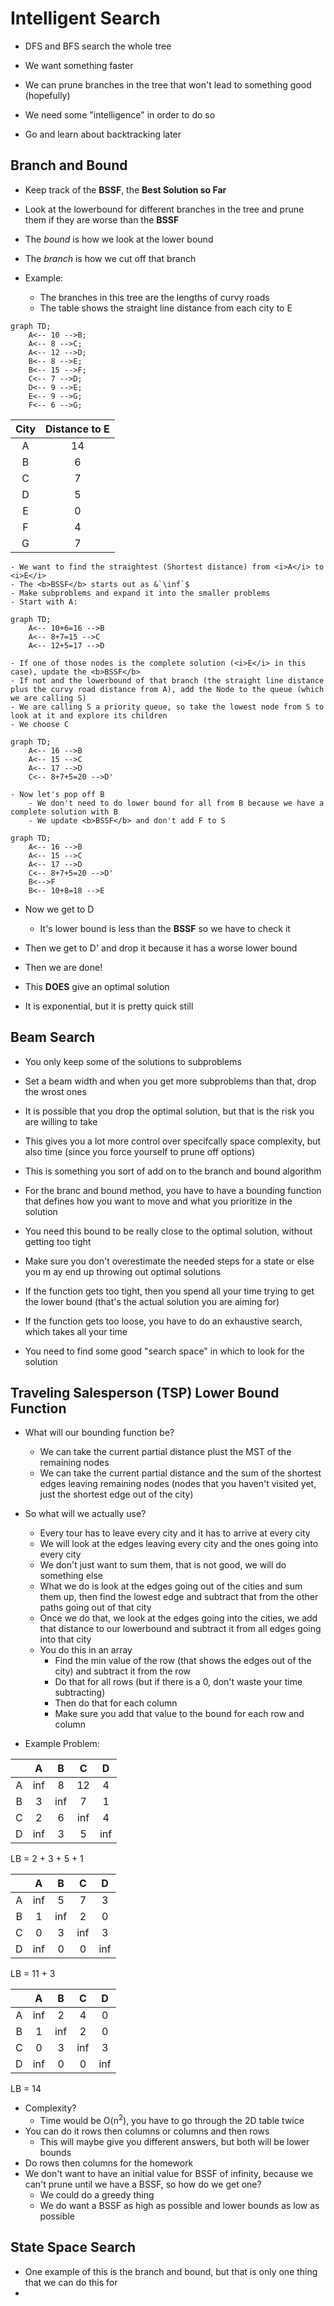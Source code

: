 # Intelligent Search

- DFS and BFS search the whole tree
- We want something faster
- We can prune branches in the tree that won't lead to something good (hopefully)
- We need some "intelligence" in order to do so

- Go and learn about backtracking later


## Branch and Bound

- Keep track of the <b>BSSF</b>, the <b>Best Solution so Far</b>
- Look at the lowerbound for different branches in the tree and prune them if they are worse than the <b>BSSF</b>
- The <i>bound</i> is how we look at the lower bound
- The <i>branch</i> is how we cut off that branch

- Example:
    - The branches in this tree are the lengths of curvy roads
    - The table shows the straight line distance from each city to E

```mermaid
graph TD;
    A<-- 10 -->B;
    A<-- 8 -->C;
    A<-- 12 -->D;
    B<-- 8 -->E;
    B<-- 15 -->F;
    C<-- 7 -->D;
    D<-- 9 -->E;
    E<-- 9 -->G;
    F<-- 6 -->G;
```


|  City | Distance to E |
| :---: | :-----------: |
|   A   |       14      |
|   B   |        6      |
|   C   |        7      |
|   D   |        5      |
|   E   |        0      |
|   F   |        4      |
|   G   |        7      |

    - We want to find the straightest (Shortest distance) from <i>A</i> to <i>E</i>
    - The <b>BSSF</b> starts out as &`\inf`$
    - Make subproblems and expand it into the smaller problems
    - Start with A:

```mermaid
graph TD;
    A<-- 10+6=16 -->B
    A<-- 8+7=15 -->C
    A<-- 12+5=17 -->D
```

    - If one of those nodes is the complete solution (<i>E</i> in this case), update the <b>BSSF</b>
    - If not and the lowerbound of that branch (the straight line distance plus the curvy road distance from A), add the Node to the queue (which we are calling S)
    - We are calling S a priority queue, so take the lowest node from S to look at it and explore its children
    - We choose C

```mermaid
graph TD;
    A<-- 16 -->B
    A<-- 15 -->C
    A<-- 17 -->D
    C<-- 8+7+5=20 -->D'
```

    - Now let's pop off B
        - We don't need to do lower bound for all from B because we have a complete solution with B
        - We update <b>BSSF</b> and don't add F to S


```mermaid
graph TD;
    A<-- 16 -->B
    A<-- 15 -->C
    A<-- 17 -->D
    C<-- 8+7+5=20 -->D'
    B<-->F
    B<-- 10+8=18 -->E
```

- Now we get to D
    - It's lower bound is less than the <b>BSSF</b> so we have to check it
- Then we get to D' and drop it because it has a worse lower bound
- Then we are done!

- This <b>DOES</b> give an optimal solution
- It is exponential, but it is pretty quick still


## Beam Search

- You only keep some of the solutions to subproblems
- Set a beam width and when you get more subproblems than that, drop the wrost ones
- It is possible that you drop the optimal solution, but that is the risk you are willing to take
- This gives you a lot more control over specifcally space complexity, but also time (since you force yourself to prune off options)
- This is something you sort of add on to the branch and bound algorithm


- For the branc and bound method, you have to have a bounding function that defines how you want to move and what you prioritize in the solution
- You need this bound to be really close to the optimal solution, without getting too tight
- Make sure you don't overestimate the needed steps for a state or else you m ay end up throwing out optimal solutions
- If the function gets too tight, then you spend all your time trying to get the lower bound (that's the actual solution you are aiming for)
- If the function gets too loose, you have to do an exhaustive search, which takes all your time
- You need to find some good "search space" in which to look for the solution


## Traveling Salesperson (TSP) Lower Bound Function

- What will our bounding function be?
    - We can take the current partial distance plust the MST of the remaining nodes
    - We can take the current partial distance and the sum of the shortest edges leaving remaining nodes (nodes that you haven't visited yet, just the shortest edge out of the city)
- So what will we actually use?
    - Every tour has to leave every city and it has to arrive at every city
    - We will look at the edges leaving every city and the ones going into every city
    - We don't just want to sum them, that is not good, we will do something else
    - What we do is look at the edges going out of the cities and sum them up, then find the lowest edge and subtract that from the other paths going out of that city
    - Once we do that, we look at the edges going into the cities, we add that distance to our lowerbound and subtract it from all edges going into that city
    - You do this in an array
        - Find the min value of the row (that shows the edges out of the city) and subtract it from the row
        - Do that for all rows (but if there is a 0, don't waste your time subtracting)
        - Then do that for each column
        - Make sure you add that value to the bound for each row and column

- Example Problem:


|       |    A   |   B   |   C   |   D   |
| :---: |  :---: | :---: | :---: | :---: |
|   A   |   inf  |   8   |   12  |   4   |
|   B   |    3   |  inf  |   7   |   1   |
|   C   |    2   |   6   |  inf  |   4   |
|   D   |   inf  |   3   |   5   |  inf  |
LB = 2 + 3 + 5 + 1

|       |    A   |   B   |   C   |   D   |
| :---: |  :---: | :---: | :---: | :---: |
|   A   |   inf  |   5   |   7   |   3   |
|   B   |    1   |  inf  |   2   |   0   |
|   C   |    0   |   3   |  inf  |   3   |
|   D   |   inf  |   0   |   0   |  inf  |
LB = 11 + 3

|       |    A   |   B   |   C   |   D   |
| :---: |  :---: | :---: | :---: | :---: |
|   A   |   inf  |   2   |   4   |   0   |
|   B   |    1   |  inf  |   2   |   0   |
|   C   |    0   |   3   |  inf  |   3   |
|   D   |   inf  |   0   |   0   |  inf  |
LB = 14

- Complexity?
    - Time would be O(n<sup>2</sup>), you have to go through the 2D table twice
- You can do it rows then columns or columns and then rows
    - This will maybe give you different answers, but both will be lower bounds
- Do rows then columns for the homework
- We don't want to have an initial value for BSSF of infinity, because we can't prune until we have a BSSF, so how do we get one?
    - We could do a greedy thing
    - We do want a BSSF as high as possible and lower bounds as low as possible


## State Space Search

- One example of this is the branch and bound, but that is only one thing that we can do this for
- 
